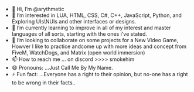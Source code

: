 - 👋 Hi, I’m @arythmetic
- 👀 I’m interested in LUA, HTML, CSS, C#, C++, JavaScript, Python, and Exploring UIs\NUIs and other interfaces or designs.
- 🌱 I’m currently learning to improve in all of my interest and master languages of all sorts, starting with the ones i've stated.
- 💞️ I’m looking to collaborate on some projects for a New Video Game, Howver I like to practice andcome up with more ideas and concept from FiveM, WatchDogs, and Matrix (open world immersion)
- 📫 How to reach me ... on discord >>>> smokehim
- 😄 Pronouns: ...Just Call Me By My Name.
- ⚡ Fun fact: ...Everyone has a right to their opinion, but no-one has a right to be wrong in their facts..
<!---

--->
